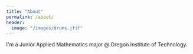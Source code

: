 ```yaml
---
title: "About"
permalink: /about/
header:
  image: "/images/drums.jfif"
---
```


I'm a Junior Applied Mathematics major @ Oregon Institute of Technology.